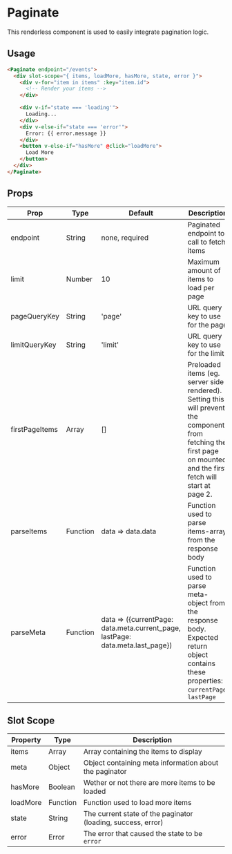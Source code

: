 Paginate
=================

This renderless component is used to easily integrate pagination logic.

## Usage

```html
<Paginate endpoint="/events">
  <div slot-scope="{ items, loadMore, hasMore, state, error }">
    <div v-for="item in items" :key="item.id">
      <!-- Render your items -->
    </div>

    <div v-if="state === 'loading'">
      Loading...
    </div>
    <div v-else-if="state === 'error'">
      Error: {{ error.message }}
    </div>
    <button v-else-if="hasMore" @click="loadMore">
      Load More
    </button>
  </div>
</Paginate>
```

## Props

| Prop           	| Type     	| Default                                                                        	| Description                                                                                                                                                           	|
|----------------	|----------	|--------------------------------------------------------------------------------	|-----------------------------------------------------------------------------------------------------------------------------------------------------------------------	|
| endpoint       	| String   	| none, required                                                                 	| Paginated endpoint to call to fetch items                                                                                                                             	|
| limit          	| Number   	| 10                                                                             	| Maximum amount of items to load per page                                                                                                                              	|
| pageQueryKey   	| String   	| 'page'                                                                         	| URL query key to use for the page                                                                                                                                     	|
| limitQueryKey  	| String   	| 'limit'                                                                        	| URL query key to use for the limit                                                                                                                                    	|
| firstPageItems 	| Array    	| []                                                                             	| Preloaded items (eg. server side rendered). Setting this will prevent the component from fetching the first page on mounted and the first fetch will start at page 2. 	|
| parseItems     	| Function 	| data => data.data                                                              	| Function used to parse items-array from the response body                                                                                                             	|
| parseMeta      	| Function 	| data => ({currentPage: data.meta.current_page, lastPage: data.meta.last_page}) 	| Function used to parse meta-object from the response body. Expected return object contains these properties: `currentPage`, `lastPage`                                	|

## Slot Scope

| Property 	| Type     	| Description                                                  	|
|----------	|----------	|--------------------------------------------------------------	|
| items    	| Array    	| Array containing the items to display                        	|
| meta    	| Object   	| Object containing meta information about the paginator       	|
| hasMore  	| Boolean  	| Wether or not there are more items to be loaded              	|
| loadMore 	| Function 	| Function used to load more items                             	|
| state    	| String   	| The current state of the paginator (loading, success, error) 	|
| error    	| Error    	| The error that caused the state to be `error`                	|
